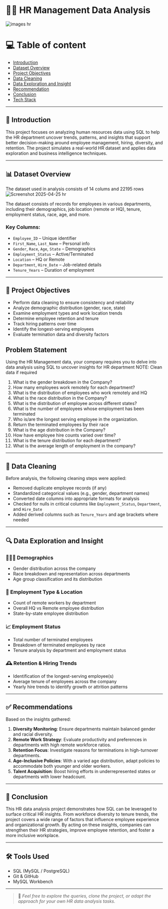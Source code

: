 # 👩‍💼 HR Management Data Analysis 

![images hr](https://github.com/user-attachments/assets/f22ed247-7e61-422e-8d99-ee2221c63c99)

# 💻 Table of content

- [Introduction](#introduction)
- [Dataset Overview](#dataset-overview)
- [Project Objectives](#project-objectives)
- [Data Cleaning](#data-cleaning)
- [Data Exploration and Insight](#data-exploration-and-insight)
- [Recommendation](#recommendation)
- [Conclusion](#conclusion)
- [Tech Stack](#tech-stack)
  

---

## 📌 Introduction

This project focuses on analyzing human resources data using SQL to help the HR department uncover trends, patterns, and insights that support better decision-making around employee management, hiring, diversity, and retention. The project simulates a real-world HR dataset and applies data exploration and business intelligence techniques.

---

## 📊 Dataset Overview
The dataset used in analysis consists of 14 colums and 22195 rows
![Screenshot 2025-04-25 hr](https://github.com/user-attachments/assets/44f33b33-1032-4975-bce8-5d29ee9b063b)

The dataset consists of records for employees in various departments, including their demographics, job location (remote or HQ), tenure, employment status, race, age, and more.

### Key Columns:
- `Employee_ID` – Unique identifier
- `First_Name`, `Last_Name` – Personal info
- `Gender`, `Race`, `Age`, `State` – Demographics
- `Employment_Status` – Active/Terminated
- `Location` – HQ or Remote
- `Department`, `Hire_Date` – Job-related details
- `Tenure_Years` – Duration of employment



---

## 🎯 Project Objectives

- Perform data cleaning to ensure consistency and reliability
- Analyze demographic distribution (gender, race, state)
- Examine employment types and work location trends
- Determine employee retention and tenure
- Track hiring patterns over time
- Identify the longest-serving employees
- Evaluate termination data and diversity factors

 ## Problem Statement
 
Using the HR Management data, your company requires you to delve into data analysis using SQL to
uncover insights for HR department 
NOTE: Clean data if required
1. What is the gender breakdown in the Company?
2. How many employees work remotely for each department?
3. What is the distribution of employees who work remotely and HQ
4. What is the race distribution in the Company?
5. What is the distribution of employee across different states?
6. What is the number of employees whose employment has been terminated
7. Who is/are the longest serving employee in the organization.
8. Return the terminated employees by their race
9. What is the age distribution in the Company?
10. How have employee hire counts varied over time?
11. What is the tenure distribution for each department?
12. What is the average length of employment in the company?

---

## 🧹 Data Cleaning

Before analysis, the following cleaning steps were applied:

- Removed duplicate employee records (if any)
- Standardized categorical values (e.g., gender, department names)
- Converted date columns into appropriate formats for analysis
- Checked for nulls in critical columns like `Employment_Status`, `Department`, and `Hire_Date`
- Added derived columns such as `Tenure_Years` and age brackets where needed

---

## 🔍 Data Exploration and Insight

### 🧑‍🤝‍🧑 Demographics
- Gender distribution across the company
- Race breakdown and representation across departments
- Age group classification and its distribution

### 💼 Employment Type & Location
- Count of remote workers by department
- Overall HQ vs Remote employee distribution
- State-by-state employee distribution

### 📈 Employment Status
- Total number of terminated employees
- Breakdown of terminated employees by race
- Tenure analysis by department and employment status

### 🕰 Retention & Hiring Trends
- Identification of the longest-serving employee(s)
- Average tenure of employees across the company
- Yearly hire trends to identify growth or attrition patterns

---

## ✅ Recommendations

Based on the insights gathered:

1. **Diversity Monitoring**: Ensure departments maintain balanced gender and racial diversity.
2. **Remote Work Strategy**: Evaluate productivity and preferences in departments with high remote workforce ratios.
3. **Retention Focus**: Investigate reasons for terminations in high-turnover departments.
4. **Age-Inclusive Policies**: With a varied age distribution, adapt policies to accommodate both younger and older workers.
5. **Talent Acquisition**: Boost hiring efforts in underrepresented states or departments with lower headcount.

---

## 🧾 Conclusion

This HR data analysis project demonstrates how SQL can be leveraged to surface critical HR insights. From workforce diversity to tenure trends, the project covers a wide range of factors that influence employee experience and organizational growth. By acting on these insights, companies can strengthen their HR strategies, improve employee retention, and foster a more inclusive workplace.

---

## 🛠 Tools Used

- SQL (MySQL / PostgreSQL)
- Git & GitHub
- MySQL Workbench

---

> 💬 *Feel free to explore the queries, clone the project, or adapt the approach for your own HR data analysis tasks.*

